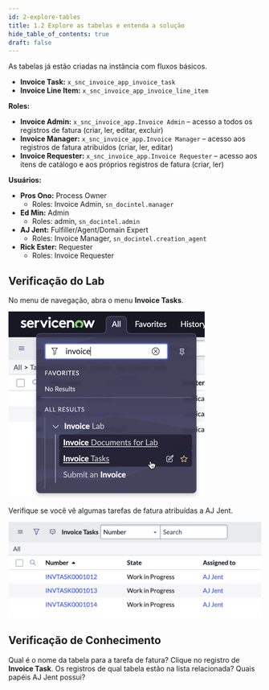 ```yaml
---
id: 2-explore-tables
title: 1.2 Explore as tabelas e entenda a solução
hide_table_of_contents: true
draft: false
---
```


As tabelas já estão criadas na instância com fluxos básicos.

- **Invoice Task:** `x_snc_invoice_app_invoice_task`
- **Invoice Line Item:** `x_snc_invoice_app_invoice_line_item`

**Roles:**

- **Invoice Admin:** `x_snc_invoice_app.Invoice Admin` – acesso a todos os registros de fatura (criar, ler, editar, excluir)
- **Invoice Manager:** `x_snc_invoice_app.Invoice Manager` – acesso aos registros de fatura atribuídos (criar, ler, editar)
- **Invoice Requester:** `x_snc_invoice_app.Invoice Requester` – acesso aos itens de catálogo e aos próprios registros de fatura (criar, ler)

**Usuários:**

- **Pros Ono:** Process Owner
  - Roles: Invoice Admin, `sn_docintel.manager`
- **Ed Min:** Admin
  - Roles: admin, `sn_docintel.admin`
- **AJ Jent:** Fulfiller/Agent/Domain Expert
  - Roles: Invoice Manager, `sn_docintel.creation_agent`
- **Rick Ester:** Requester
  - Roles: Invoice Requester

## Verificação do Lab

No menu de navegação, abra o menu **Invoice Tasks**.

![](../images/2024-08-23-14-16-54.png)

Verifique se você vê algumas tarefas de fatura atribuídas a AJ Jent.

![](../images/2024-08-23-14-19-16.png)

## Verificação de Conhecimento

Qual é o nome da tabela para a tarefa de fatura? Clique no registro de **Invoice Task**. Os registros de qual tabela estão na lista relacionada? Quais papéis AJ Jent possui?
